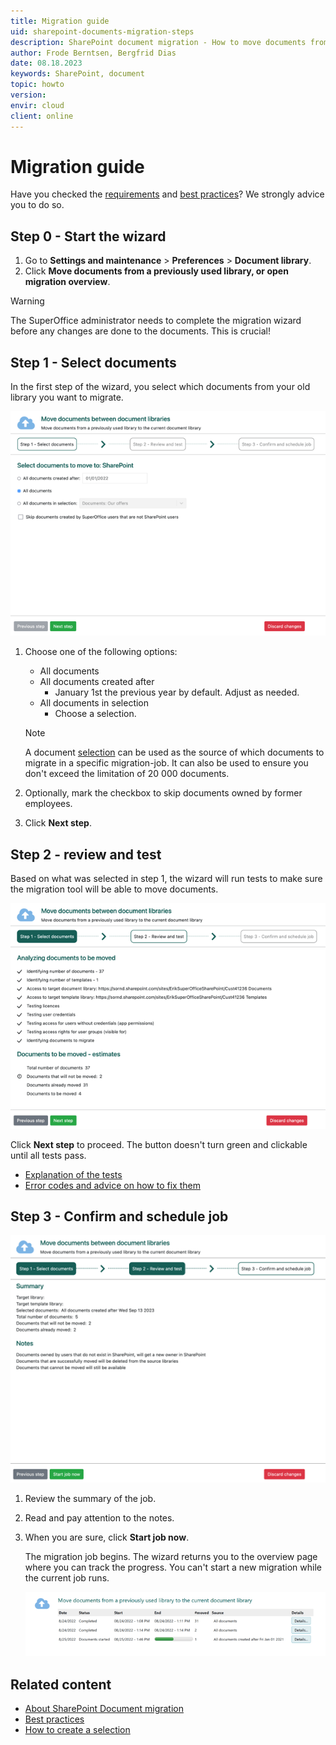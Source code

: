 ```yaml
---
title: Migration guide
uid: sharepoint-documents-migration-steps
description: SharePoint document migration - How to move documents from a previously used library.
author: Frode Berntsen, Bergfrid Dias
date: 08.18.2023
keywords: SharePoint, document
topic: howto
version:
envir: cloud
client: online
---
```


# Migration guide

Have you checked the [requirements][3] and [best practices][5]? We strongly advice you to do so.

## Step 0 - Start the wizard

1. Go to **Settings and maintenance** > **Preferences** > **Document library**.
2. Click **Move documents from a previously used library, or open migration overview**.

> [!WARNING]
> The SuperOffice administrator needs to complete the migration wizard before any changes are done to the documents. This is crucial!

## Step 1 - Select documents

In the first step of the wizard, you select which documents from your old library you want to migrate.

![SharePoint document migration step 1 -screenshot][img6]

1. Choose one of the following options:

    * All documents
    * All documents created after
      * January 1st the previous year by default. Adjust as needed.
    * All documents in selection
      * Choose a selection.

    > [!NOTE]
    > A document [selection][6] can be used as the source of which documents to migrate in a specific migration-job. It can also be used to ensure you don't exceed the limitation of 20 000 documents.

2. Optionally, mark the checkbox to skip documents owned by former employees.

3. Click **Next step**.

## Step 2 - review and test

Based on what was selected in step 1, the wizard will run tests to make sure the migration tool will be able to move documents.

![SharePoint document migration step 2 -screenshot][img7]

Click **Next step** to proceed. The button doesn't turn green and clickable until all tests pass.

* [Explanation of the tests][2]
* [Error codes and advice on how to fix them][4]

## Step 3 - Confirm and schedule job

![SharePoint document migration step 3 -screenshot][img8]

1. Review the summary of the job.
2. Read and pay attention to the notes.
3. When you are sure, click **Start job now**.

    The migration job begins. The wizard returns you to the overview page where you can track the progress. You can't start a new migration while the current job runs.

    ![SharePoint documents migration -screenshot][img2]

## Related content

* [About SharePoint Document migration][1]
* [Best practices][5]
* [How to create a selection][6]

<!-- Referenced links -->
[1]: index.md
[2]: reference.md
[3]: index.md#requirements
[4]: troubleshooting.md
[5]: best-practices.md
[6]: ../../../../search-options/selection/learn/create/index.md

<!-- Referenced images -->
[img2]: media/migration-started.png
[img6]: media/migrate-step-1.png
[img7]: media/migrate-step-2.png
[img8]: media/migrate-step-3.png
